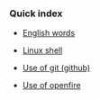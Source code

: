 ### Quick index

- [English words](https://github.com/xiaoheng666/study-notes/tree/master/English%20words) 

- [Linux shell](https://github.com/xiaoheng666/study-notes/tree/master/Linux%20or%20CentOS%20study%20notes) 

- [Use of git (github)](https://github.com/xiaoheng666/study-notes/tree/master/Use%20of%20git) 

- [Use of openfire](https://github.com/xiaoheng666/study-notes/tree/master/Use%20of%20openfire) 